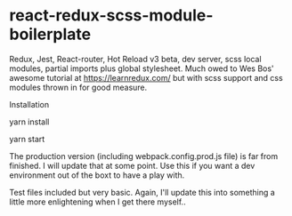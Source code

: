# react-redux-scss-module-boilerplate
Redux, Jest, React-router, Hot Reload v3 beta, dev server, scss local modules, partial imports plus global stylesheet. Much owed to Wes Bos' awesome tutorial at https://learnredux.com/ but with scss support and css modules thrown in for good measure.

Installation

yarn install

yarn start

The production version (including webpack.config.prod.js file) is far from finished. I will update that at some point. Use this if you want a dev environment out of the boxt to have a play with.

Test files included but very basic. Again, I'll update this into something a little more enlightening when I get there myself..
